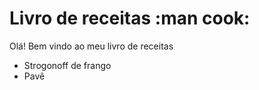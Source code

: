 
 # Livro de receitas :man cook: 
 Olá! Bem vindo ao meu livro de receitas
 - Strogonoff de frango
 - Pavê